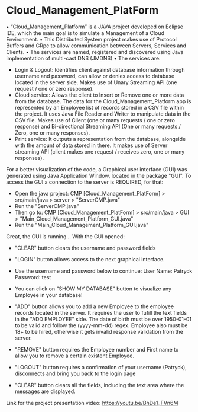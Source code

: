 # Cloud_Management_PlatForm
 
•	“Cloud_Management_Platform” is a JAVA project developed on Eclipse IDE, which the main goal is to simulate a Management of a Cloud Environment. 
•	This Distributed System project makes use of Protocol Buffers and GRpc to allow communication between Servers, Services and Clients. 
•	The services are named, registered and discovered using Java implementation of multi-cast DNS (JMDNS)
•	The services are:
 -	Login & Logout: Identifies client against database information through username and password, can allow or denies access to database located in the server side. Makes use of Unary Streaming API (one request / one or zero response).
 -	Cloud service: Allows the client to Insert or Remove one or more data from the database. The data for the Cloud_Management_Platform app is represented by an Employee list of records stored in a CSV file within the project. It uses Java File Reader and Writer to manipulate data in the CSV file. Makes use of Client (one or many requests / one or zero response) and Bi-directional Streaming API (One or many requests / Zero, one or many responses).
 -	Print service: It outputs a representation from the database, alongside with the amount of data stored in there. It makes use of Server streaming API (client makes one request / receives zero, one or many responses).

For a better visualization of the code, a Graphical user interface (GUI) was generated using Java Application Window, located in the package "GUI".
To access the GUI a connection to the server is REQUIRED, for that:
 - Open the java project: CMP [Cloud_Management_PlatForm] > src/main/java > server > "ServerCMP.java"
 - Run the "ServerCMP.java"
 - Then go to: CMP [Cloud_Management_PlatForm] > src/main/java > GUI > "Main_Cloud_Management_Platform_GUI.java"
 - Run the "Main_Cloud_Management_Platform_GUI.java"

Great, the GUI is running... With the GUI opened:

 - "CLEAR" button clears the username and password fields
 - "LOGIN" button allows access to the next graphical interface.
 - Use the username and password below to continue:
User Name: Patryck
Password: test

 - You can click on "SHOW MY DATABASE" button to visualize any Employee in your database!
 - "ADD" button allows you to add a new Employee to the employee records located in the server. It requires
the user to fufill the text fields in the "ADD EMPLOYEE" side. The date of birth must be over 1950-01-01 to be valid and follow
the (yyyy-mm-dd) regex. Employee also must be 18+ to be hired, otherwise it gets invalid response validation from the server.
 - "REMOVE" button requires the Employee number and First name to allow you to remove a certain existent Employee. 
 - "LOGOUT" button requires a confirmation of your username (Patryck), disconnects and bring you back to the login page
 - "CLEAR" button clears all the fields, including the text area where the messages are displayed.


Link for the project presentation video:
https://youtu.be/BhDe1_FVn6M
